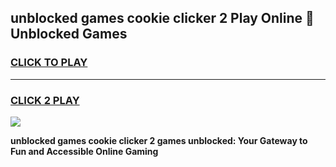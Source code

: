 
## unblocked games cookie clicker 2 Play Online 👋 Unblocked Games
<h3>
<a href="https://premium.freeplayer.one?title=unblocked_games_cookie_clicker_2&ref=19F">CLICK TO PLAY</a></h3>
<hr>

<h3>
<a href="https://premium.freeplayer.one?title=unblocked_games_cookie_clicker_2&ref=19F">CLICK 2 PLAY</a>
  
</h3>

<a href="https://premium.freeplayer.one?title=unblocked_games_cookie_clicker_2&ref=19F"><img src="https://clearcache.store/games.png"></a>


**unblocked games cookie clicker 2 games unblocked: Your Gateway to Fun and Accessible Online Gaming**
